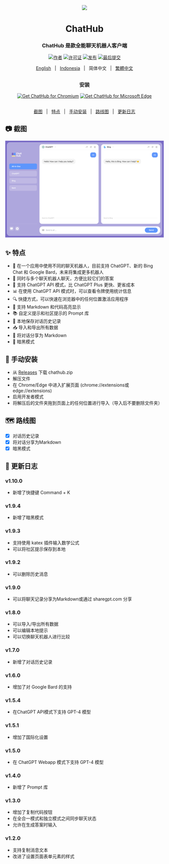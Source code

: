 <p align="center">
    <img src="./src/assets/icon.png" width="150">
</p>

<h1 align="center">ChatHub</h1>

<div align="center">

### ChatHub 是款全能聊天机器人客户端

[![作者][作者-image]][作者-url]
[![许可证][许可证-image]][许可证-url]
[![发布][发布-image]][发布-url]
[![最后提交][最后提交-image]][最后提交-url]    
    
[English](README.md) &nbsp;&nbsp;|&nbsp;&nbsp; [Indonesia](README_IN.md) &nbsp;&nbsp;|&nbsp;&nbsp; 简体中文 &nbsp;&nbsp;|&nbsp;&nbsp; [繁體中文](README_ZH-TW.md)

##    
    
### 安装
    
<a href="https://chrome.google.com/webstore/detail/chathub-all-in-one-chatbo/iaakpnchhognanibcahlpcplchdfmgma?utm_source=website"><img src="https://user-images.githubusercontent.com/585534/107280622-91a8ea80-6a26-11eb-8d07-77c548b28665.png" alt="Get ChatHub for Chromium"></a>
<a href="https://microsoftedge.microsoft.com/addons/detail/chathub-allinone-chat/kdlmggoacmfoombiokflpeompajfljga"><img src="https://user-images.githubusercontent.com/585534/107280673-a5ece780-6a26-11eb-9cc7-9fa9f9f81180.png" alt="Get ChatHub for Microsoft Edge"></a>
    
##

[截图](#-截图) &nbsp;&nbsp;|&nbsp;&nbsp; [特点](#-特点) &nbsp;&nbsp;|&nbsp;&nbsp; [手动安装](#-手动安装) &nbsp;&nbsp;|&nbsp;&nbsp; [路线图](#%EF%B8%8F-路线图) &nbsp;&nbsp;|&nbsp;&nbsp; [更新日志](#-更新日志)

[作者-image]: https://img.shields.io/badge/author-wong2-blue.svg
[作者-url]: https://github.com/wong2
    
[许可证-image]: https://img.shields.io/github/license/chathub-dev/chathub?color=blue
[许可证-url]: https://github.com/chathub-dev/chathub/blob/main/LICENSE

[发布-image]: https://img.shields.io/github/v/release/chathub-dev/chathub?color=blue
[发布-url]: https://github.com/chathub-dev/chathub/releases/latest
   
[最后提交-image]: https://img.shields.io/github/last-commit/chathub-dev/chathub?label=last%20commit
[最后提交-url]: https://github.com/chathub-dev/chathub/commits

</div>

##

## 📷 截图

![#-截图](screenshots/extension.png?raw=true)

## ✨ 特点

- 🤖 在一个应用中使用不同的聊天机器人，目前支持 ChatGPT、新的 Bing Chat 和 Google Bard，未来将集成更多机器人
- 💬 同时与多个聊天机器人聊天，方便比较它们的答案
- 🚀 支持 ChatGPT API 模式，比 ChatGPT Plus 更快、更省成本
- 📊 在使用 ChatGPT API 模式时，可以查看令牌使用统计信息
- 🔍 快捷方式，可以快速在浏览器中的任何位置激活应用程序
- 🎨 支持 Markdown 和代码高亮显示
- 📚 自定义提示和社区提示的 Prompt 库
- 💾 本地保存对话历史记录
- 📥 导入和导出所有数据
- 🔗 将对话分享为 Markdown
- 🌙 暗黑模式

## 🔧 手动安装

- 从 [Releases](https://github.com/chathub-dev/chathub/releases) 下载 chathub.zip
- 解压文件
- 在 Chrome/Edge 中进入扩展页面 (chrome://extensions或edge://extensions)
- 启用开发者模式
- 将解压后的文件夹拖到页面上的任何位置进行导入（导入后不要删除文件夹）

## 🗺️ 路线图

- [x] 对话历史记录
- [x] 将对话分享为Markdown
- [x] 暗黑模式

## 📜 更新日志

### v1.10.0

- 新增了快捷键 Command + K

### v1.9.4

- 新增了暗黑模式

### v1.9.3

- 支持使用 katex 插件输入数学公式
- 可以将社区提示保存到本地

### v1.9.2

- 可以删除历史消息

### v1.9.0

- 可以将聊天记录分享为Markdown或通过 sharegpt.com 分享

### v1.8.0

- 可以导入/导出所有数据
- 可以编辑本地提示
- 可以切换聊天机器人进行比较

### v1.7.0

- 新增了对话历史记录

### v1.6.0

- 增加了对 Google Bard 的支持

### v1.5.4

- 在ChatGPT API模式下支持 GPT-4 模型

### v1.5.1

- 增加了国际化设置

### v1.5.0

- 在 ChatGPT Webapp 模式下支持 GPT-4 模型

### v1.4.0

- 新增了 Prompt 库

### v1.3.0

- 增加了复制代码按钮
- 在全合一模式和独立模式之间同步聊天状态
- 允许在生成答案时输入

### v1.2.0

- 支持复制消息文本
- 改进了设置页面表单元素的样式
